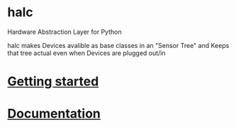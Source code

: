 # halc
Hardware Abstraction Layer for Python

halc makes Devices avalible as base classes in an "Sensor Tree" and Keeps that tree actual even when Devices are plugged out/in

# [Getting started](docs/index.md#gettingstarted)
# [Documentation](docs/index.md)